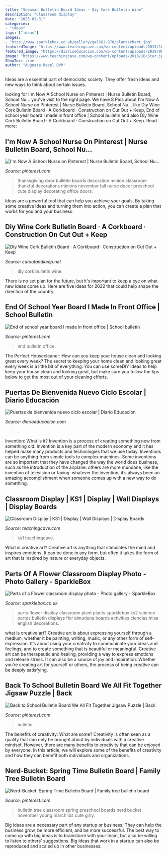 ```yaml
---
title: "Snowman Bulletin Board Ideas ~ Diy Cork Bulletin Wine"
description: "Classroom display"
date: "2023-01-31"
categories:
- "ideas"
tags: ["ideas"]
images:
- "http://www.sparklebox.co.uk/gallery/gal961-970/plantschart.jpg"
featuredImage: "https://www.teachingcave.com/wp-content/uploads/2013/10/Star.jpg"
featured_image: "https://diarioeducacion.com/wp-content/uploads/2019/08/Puertas-bienvenida-7-768x1024.jpg"
image: "https://www.teachingcave.com/wp-content/uploads/2013/10/Star.jpg"
ShowToc: true
author: "Augusta Robel DVM"
---
```



Ideas are a essential part of democratic society. They offer fresh ideas and new ways to think about certain issues. 

	

		
looking for I&#039;m Now A School Nurse on Pinterest | Nurse Bulletin Board, School Nu… you've visit to the right page. We have 8 Pics about I&#039;m Now A School Nurse on Pinterest | Nurse Bulletin Board, School Nu… like Diy Wine Cork Bulletin Board · A Corkboard · Construction on Cut Out + Keep, End of school year board I made in front office | School bulletin and also Diy Wine Cork Bulletin Board · A Corkboard · Construction on Cut Out + Keep. Read more:
		
    
## I&#039;m Now A School Nurse On Pinterest | Nurse Bulletin Board, School Nu…

<img loading=lazy src="https://s-media-cache-ak0.pinimg.com/originals/d7/b1/15/d7b1158d54fbed4836f503a7f9ccd728.jpg" onerror="this.onerror=null;this.src='https://tse4.mm.bing.net/th?id=OIP.b79qJv4zONiW3IW2dLii8AHaJ4&amp;pid=15.1';" alt="I&#039;m Now A School Nurse on Pinterest | Nurse Bulletin Board, School Nu…">

_Source: pinterest.com_

>thanksgiving door bulletin boards decoration minion classroom thankful decorations minions november fall nurse decor preschool cute display decorating office doors. 

	

Ideas are a powerful tool that can help you achieve your goals. By taking some creative ideas and turning them into action, you can create a plan that works for you and your business.

    
## Diy Wine Cork Bulletin Board · A Corkboard · Construction On Cut Out + Keep

<img loading=lazy src="https://images.coplusk.net/project_images/43882/image/NocesdeCoton_DIYWineCorkBoard-1_1265218599.jpg" onerror="this.onerror=null;this.src='https://tse4.mm.bing.net/th?id=OIP.a_i9aeesaXErD0kW2LhD3QHaLE&amp;pid=15.1';" alt="Diy Wine Cork Bulletin Board · A Corkboard · Construction on Cut Out + Keep">

_Source: cutoutandkeep.net_

>diy cork bulletin wine. 

	

There is no set plan for the future, but it's important to keep a eye on what new ideas come up. Here are five ideas for 2022 that could help shape the direction of the country.

    
## End Of School Year Board I Made In Front Office | School Bulletin

<img loading=lazy src="https://i.pinimg.com/736x/be/39/cc/be39ccd6b42fd7b0d8bc3d9be5a5b3f0--decorated-doors-end-of-school-year.jpg" onerror="this.onerror=null;this.src='https://tse1.mm.bing.net/th?id=OIP.QAW12CoGUuGuWkwBeeh0owHaJ3&amp;pid=15.1';" alt="End of school year board I made in front office | School bulletin">

_Source: pinterest.com_

>end bulletin office. 

	

The Perfect Housecleaner: How can you keep your house clean and looking great every week?
The secret to keeping your home clean and looking great every week is a little bit of everything. You can use someDIY ideas to help keep your house clean and looking great, but make sure you follow the tips below to get the most out of your cleaning efforts.

    
## Puertas De Bienvenida Nuevo Ciclo Escolar | Diario Educación

<img loading=lazy src="https://diarioeducacion.com/wp-content/uploads/2019/08/Puertas-bienvenida-7-768x1024.jpg" onerror="this.onerror=null;this.src='https://tse2.mm.bing.net/th?id=OIP.D84xUCDCnvbCNvWE9SrhFAHaJ4&amp;pid=15.1';" alt="Puertas de bienvenida nuevo ciclo escolar | Diario Educación">

_Source: diarioeducacion.com_

>. 

	

Invention: What is it?
Invention is a process of creating something new from something old. Invention is a key part of the modern economy and it has helped make many products and technologies that we use today. Inventions can be anything from simple tools to complex machines. Some inventions are so important that they have changed the way the world does business, such as the introduction of the airplane. others are more mundane, like the invention of television or faxing. whatever the invention, it’s always been an amazing accomplishment when someone comes up with a new way to do something.

    
## Classroom Display | KS1 | Display | Wall Displays | Display Boards

<img loading=lazy src="https://www.teachingcave.com/wp-content/uploads/2013/10/Star.jpg" onerror="this.onerror=null;this.src='https://tse3.mm.bing.net/th?id=OIP.JSM7LuKsOx9R3LmZ2Li0awHaJ4&amp;pid=15.1';" alt="Classroom Display | KS1 | Display | Wall Displays | Display Boards">

_Source: teachingcave.com_

>ks1 teachingcave. 

	

What is creative art?
Creative art is anything that stimulates the mind and inspires emotions. It can be done in any form, but often it takes the form of art that is inspired by nature or everyday objects.

    
## Parts Of A Flower Classroom Display Photo - Photo Gallery - SparkleBox

<img loading=lazy src="http://www.sparklebox.co.uk/gallery/gal961-970/plantschart.jpg" onerror="this.onerror=null;this.src='https://tse3.mm.bing.net/th?id=OIP.zaXnEA-FpG2VtYkswQt_oAHaD5&amp;pid=15.1';" alt="Parts of a Flower classroom display photo - Photo gallery - SparkleBox">

_Source: sparklebox.co.uk_

>parts flower display classroom plant plants sparklebox ks2 science partes bulletin displays flor almudena boards activities ciencias misa english decorations. 

	

what is creative art?
Creative art is about expressing yourself through a medium, whether it be painting, writing, music, or any other form of self-expression. It’s about using your creativity to communicate your ideas and feelings, and to create something that is beautiful or meaningful.
Creative art can be therapeutic and healing, providing a way to express emotions and release stress. It can also be a source of joy and inspiration. Whether you’re creating art for yourself or others, the process of being creative can be deeply satisfying.

    
## Back To School Bulletin Board We All Fit Together Jigsaw Puzzle | Back

<img loading=lazy src="https://i.pinimg.com/736x/3d/ec/6a/3dec6a1acf4f4b833d30ecda8116a7a9.jpg" onerror="this.onerror=null;this.src='https://tse3.mm.bing.net/th?id=OIP.2dDHmbemdLluKFnSXkt72wHaLI&amp;pid=15.1';" alt="Back to School Bulletin Board We All Fit Together Jigsaw Puzzle | Back">

_Source: pinterest.com_

>bulletin. 

	

The benefits of creativity: What are some?
Creativity is often seen as a quality that can only be brought about by individuals with a creative mindset. However, there are many benefits to creativity that can be enjoyed by everyone. In this article, we will explore some of the benefits of creativity and how they can benefit both individuals and organizations.

    
## Nerd-Bucket: Spring Time Bulletin Board | Family Tree Bulletin Board

<img loading=lazy src="https://i.pinimg.com/736x/ab/2a/a6/ab2aa6f827af1b64550e0ed4c7ca9092--bulletin-board-tree-march-bulletin-board-ideas.jpg" onerror="this.onerror=null;this.src='https://tse3.mm.bing.net/th?id=OIP.4gW-3bEfFc1qxsi2R6kezQHaJ4&amp;pid=15.1';" alt="Nerd-Bucket: Spring Time Bulletin Board | Family tree bulletin board">

_Source: pinterest.com_

>bulletin tree classroom spring preschool boards nerd bucket november young march lds cute girly. 

	

Big ideas are a necessary part of any startup or business. They can help the business grow, be more efficient, and be more successful. The best way to come up with big ideas is to brainstorm with your team, but also be willing to listen to others’ suggestions. Big ideas that work in a startup can also be reproduced and scaled up in other businesses.

